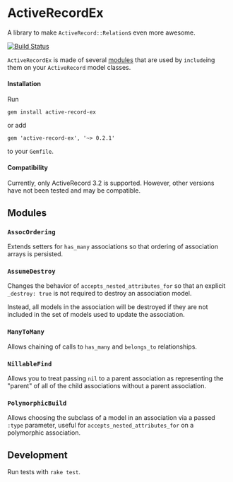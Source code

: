 # ActiveRecordEx

A library to make `ActiveRecord::Relation`s even more awesome.

[![Build Status](https://travis-ci.org/PagerDuty/active-record-ex.svg?branch=master)](https://travis-ci.org/PagerDuty/active-record-ex)

`ActiveRecordEx` is made of several [modules](#modules) that are used by `include`ing them on your `ActiveRecord` model classes.

#### Installation

Run
```
gem install active-record-ex
```
or add
```
gem 'active-record-ex', '~> 0.2.1'
```
to your `Gemfile`.

#### Compatibility

Currently, only ActiveRecord 3.2 is supported. However, other versions have not been tested and may be compatible.

## Modules

### `AssocOrdering`

Extends setters for `has_many` associations so that ordering of association arrays is persisted.

### `AssumeDestroy`

Changes the behavior of `accepts_nested_attributes_for` so that an explicit `_destroy: true` is not required to destroy an association model.

Instead, all models in the association will be destroyed if they are not included in the set of models used to update the association.

### `ManyToMany`

Allows chaining of calls to `has_many` and `belongs_to` relationships.

### `NillableFind`

Allows you to treat passing `nil` to a parent association as representing the "parent" of all of the child associations without a parent association.

### `PolymorphicBuild`

Allows choosing the subclass of a model in an association via a passed `:type` parameter, useful for `accepts_nested_attributes_for` on a polymorphic association.

## Development

Run tests with `rake test`.
  
